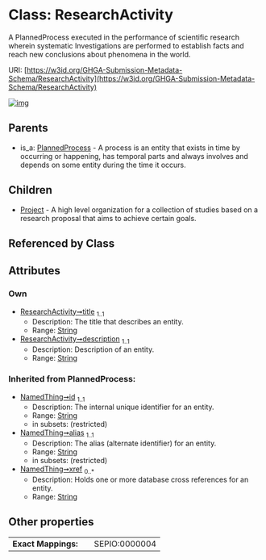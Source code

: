 
# Class: ResearchActivity


A PlannedProcess executed in the performance of scientific research wherein systematic Investigations are performed to establish facts and reach new conclusions about phenomena in the world.

URI: [https://w3id.org/GHGA-Submission-Metadata-Schema/ResearchActivity](https://w3id.org/GHGA-Submission-Metadata-Schema/ResearchActivity)


[![img](https://yuml.me/diagram/nofunky;dir:TB/class/[ResearchActivity&#124;title:string;description:string;id(i):string;alias(i):string;xref(i):string%20*]^-[Project],[PlannedProcess]^-[ResearchActivity],[Project],[PlannedProcess])](https://yuml.me/diagram/nofunky;dir:TB/class/[ResearchActivity&#124;title:string;description:string;id(i):string;alias(i):string;xref(i):string%20*]^-[Project],[PlannedProcess]^-[ResearchActivity],[Project],[PlannedProcess])

## Parents

 *  is_a: [PlannedProcess](PlannedProcess.md) - A process is an entity that exists in time by occurring or happening, has temporal parts and always involves and depends on some entity during the time it occurs.

## Children

 * [Project](Project.md) - A high level organization for a collection of studies based on a research proposal that aims to achieve certain goals.

## Referenced by Class


## Attributes


### Own

 * [ResearchActivity➞title](ResearchActivity_title.md)  <sub>1..1</sub>
     * Description: The title that describes an entity.
     * Range: [String](types/String.md)
 * [ResearchActivity➞description](ResearchActivity_description.md)  <sub>1..1</sub>
     * Description: Description of an entity.
     * Range: [String](types/String.md)

### Inherited from PlannedProcess:

 * [NamedThing➞id](NamedThing_id.md)  <sub>1..1</sub>
     * Description: The internal unique identifier for an entity.
     * Range: [String](types/String.md)
     * in subsets: (restricted)
 * [NamedThing➞alias](NamedThing_alias.md)  <sub>1..1</sub>
     * Description: The alias (alternate identifier) for an entity.
     * Range: [String](types/String.md)
     * in subsets: (restricted)
 * [NamedThing➞xref](NamedThing_xref.md)  <sub>0..\*</sub>
     * Description: Holds one or more database cross references for an entity.
     * Range: [String](types/String.md)

## Other properties

|  |  |  |
| --- | --- | --- |
| **Exact Mappings:** | | SEPIO:0000004 |

